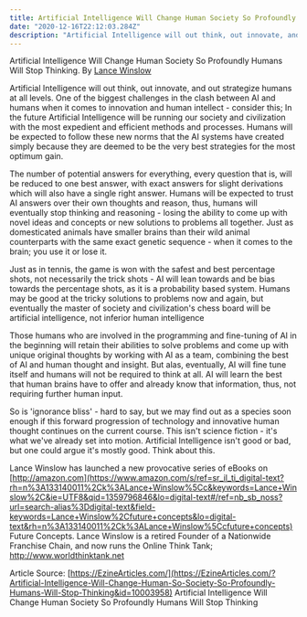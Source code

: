 ```yaml
---
title: Artificial Intelligence Will Change Human Society So Profoundly Humans Will Stop Thinking
date: "2020-12-16T22:12:03.284Z"
description: "Artificial Intelligence will out think, out innovate, and out strategize humans at all levels. One of the biggest challenges in the clash between AI and humans when it comes to innovation and human intellect .."
---
```




Artificial Intelligence Will Change Human Society So Profoundly Humans Will Stop Thinking.
By [Lance Winslow](https://ezinearticles.com/expert/Lance_Winslow/)

Artificial Intelligence will out think, out innovate, and out strategize humans at all levels. One of the biggest challenges in the clash between AI and humans when it comes to innovation and human intellect - consider this; In the future Artificial Intelligence will be running our society and civilization with the most expedient and efficient methods and processes. Humans will be expected to follow these new norms that the AI systems have created simply because they are deemed to be the very best strategies for the most optimum gain.

The number of potential answers for everything, every question that is, will be reduced to one best answer, with exact answers for slight derivations which will also have a single right answer. Humans will be expected to trust AI answers over their own thoughts and reason, thus, humans will eventually stop thinking and reasoning - losing the ability to come up with novel ideas and concepts or new solutions to problems all together. Just as domesticated animals have smaller brains than their wild animal counterparts with the same exact genetic sequence - when it comes to the brain; you use it or lose it.

Just as in tennis, the game is won with the safest and best percentage shots, not necessarily the trick shots - AI will lean towards and be bias towards the percentage shots, as it is a probability based system. Humans may be good at the tricky solutions to problems now and again, but eventually the master of society and civilization's chess board will be artificial intelligence, not inferior human intelligence

Those humans who are involved in the programming and fine-tuning of AI in the beginning will retain their abilities to solve problems and come up with unique original thoughts by working with AI as a team, combining the best of AI and human thought and insight. But alas, eventually, AI will fine tune itself and humans will not be required to think at all. AI will learn the best that human brains have to offer and already know that information, thus, not requiring further human input.

So is 'ignorance bliss' - hard to say, but we may find out as a species soon enough if this forward progression of technology and innovative human thought continues on the current course. This isn't science fiction - it's what we've already set into motion. Artificial Intelligence isn't good or bad, but one could argue it's mostly good. Think about this.

Lance Winslow has launched a new provocative series of eBooks on [http://amazon.com](https://www.amazon.com/s/ref=sr_il_ti_digital-text?rh=n%3A133140011%2Ck%3ALance+Winslow%5Cc&keywords=Lance+Winslow%2C&ie=UTF8&qid=1359796846&lo=digital-text#/ref=nb_sb_noss?url=search-alias%3Ddigital-text&field-keywords=Lance+Winslow%2Cfuture+concepts&lo=digital-text&rh=n%3A133140011%2Ck%3ALance+Winslow%5Ccfuture+concepts) Future Concepts. Lance Winslow is a retired Founder of a Nationwide Franchise Chain, and now runs the Online Think Tank; http://www.worldthinktank.net

Article Source: [https://EzineArticles.com/](https://EzineArticles.com/?Artificial-Intelligence-Will-Change-Human-So-Society-So-Profoundly-Humans-Will-Stop-Thinking&id=10003958) Artificial Intelligence Will Change Human Society So Profoundly Humans Will Stop Thinking
